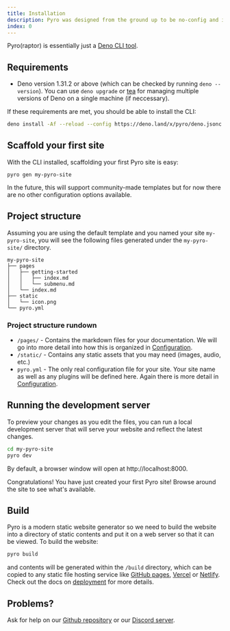 ```yaml
---
title: Installation
description: Pyro was designed from the ground up to be no-config and incredibly fast.
index: 0
---
```


Pyro(raptor) is essentially just a [Deno CLI tool](https://deno.land).

## Requirements

- Deno version 1.31.2 or above (which can be checked by running
  `deno --version`). You can use `deno upgrade` or [tea](https://tea.xyz) for
  managing multiple versions of Deno on a single machine (if neccessary).

If these requirements are met, you should be able to install the CLI:

```bash
deno install -Af --reload --config https://deno.land/x/pyro/deno.jsonc -n pyro https://deno.land/x/pyro/cli.ts
```

## Scaffold your first site

With the CLI installed, scaffolding your first Pyro site is easy:

```
pyro gen my-pyro-site
```

In the future, this will support community-made templates but for now there are
no other configuration options available.

## Project structure

Assuming you are using the default template and you named your site
`my-pyro-site`, you will see the following files generated under the
`my-pyro-site/` directory.

```
my-pyro-site
├── pages
│   ├── getting-started
│   │   ├── index.md
│   │   └── submenu.md
│   └── index.md
├── static
│   └── icon.png
└── pyro.yml
```

### Project structure rundown

- `/pages/` - Contains the markdown files for your documentation. We will go
  into more detail into how this is organized in
  [Configuration](/getting-started/configuration).
- `/static/` - Contains any static assets that you may need (images, audio,
  etc.)
- `pyro.yml` - The only real configuration file for your site. Your site name as
  well as any plugins will be defined here. Again there is more detail in
  [Configuration](/getting-started/configuration).

## Running the development server

To preview your changes as you edit the files, you can run a local development
server that will serve your website and reflect the latest changes.

```bash
cd my-pyro-site
pyro dev
```

By default, a browser window will open at http://localhost:8000.

Congratulations! You have just created your first Pyro site! Browse around the
site to see what's available.

## Build

Pyro is a modern static website generator so we need to build the website into a
directory of static contents and put it on a web server so that it can be
viewed. To build the website:

```bash
pyro build
```

and contents will be generated within the `/build` directory, which can be
copied to any static file hosting service like
[GitHub pages](https://pages.github.com/), [Vercel](https://vercel.com/) or
[Netlify](https://www.netlify.com/). Check out the docs on
[deployment](/guides/deployment) for more details.

## Problems?​

Ask for help on our
[Github repository](https://github.com/lino-levan/pyro/issues/new) or our
[Discord server](https://discord.gg/XJMMSSC4Fj).
